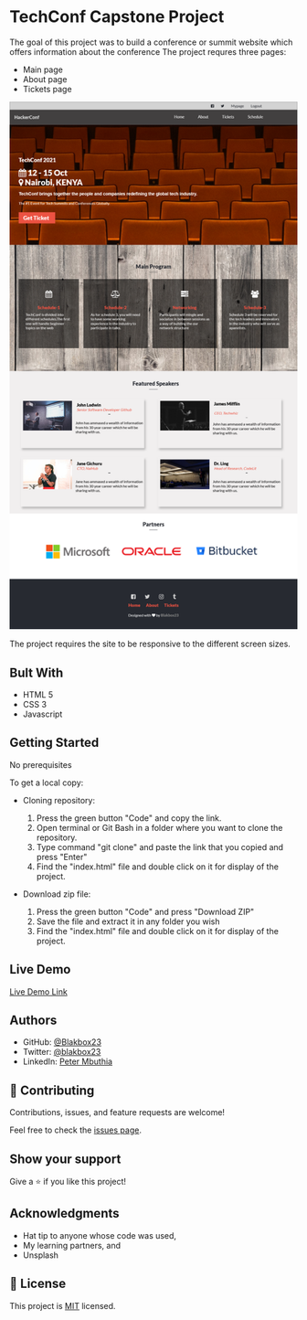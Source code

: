 # TechConf Capstone Project
The goal of this project was to build a conference or summit website which offers information about the conference
The project requres three pages:
- Main page
- About page
- Tickets page

![screenshot](./images/DeskConf.PNG)


The project requires the site to be responsive to the different screen sizes.

## Bult With

- HTML 5
- CSS 3
- Javascript

## Getting Started

No prerequisites

To get a local copy:

- Cloning repository:

    1. Press the green button "Code" and copy the link.
    2. Open terminal or Git Bash in a folder where you want to clone the repository.
    3. Type command "git clone" and paste the link that you copied and press "Enter"
    4. Find the "index.html" file and double click on it for display of the project.

- Download zip file:

   1. Press the green button "Code" and press "Download ZIP"
   2.  Save the file and extract it in any folder you wish
   3. Find the "index.html" file and double click on it for display of the project.


## Live Demo

[Live Demo Link](https://blakbox23.github.io/capstone/)

## Authors
- GitHub: [@Blakbox23](https://github.com/blakbox23)
- Twitter: [@blakbox23](https://twitter.com/blakbox23)
- LinkedIn: [Peter Mbuthia](https://www.linkedin.com/in/peter-mbuthia-b15791182/)

## 🤝 Contributing

Contributions, issues, and feature requests are welcome!

Feel free to check the [issues page](https://github.com/blakbox23/capstone/issues/2).

## Show your support

Give a ⭐️ if you like this project!

## Acknowledgments

- Hat tip to anyone whose code was used,
- My learning partners, and
- Unsplash



## 📝 License

This project is [MIT](https://github.com/git/git-scm.com/blob/master/MIT-LICENSE.txt) licensed.


